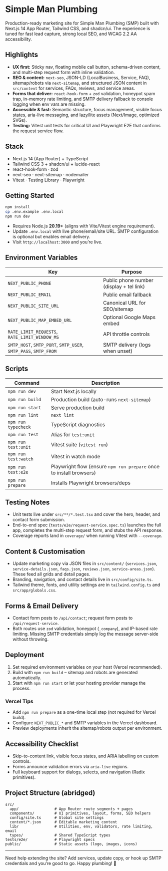 # Simple Man Plumbing

Production-ready marketing site for Simple Man Plumbing (SMP) built with Next.js 14 App Router, Tailwind CSS, and shadcn/ui. The experience is tuned for fast lead capture, strong local SEO, and WCAG 2.2 AA accessibility.

## Highlights

- **UX first:** Sticky nav, floating mobile call button, schema-driven content, and multi-step request form with inline validation.
- **SEO & content:** `next-seo`, JSON-LD (LocalBusiness, Service, FAQ), sitemap/robots via `next-sitemap`, and structured JSON content in `src/content` for services, FAQs, reviews, and service areas.
- **Forms that deliver:** `react-hook-form` + `zod` validation, honeypot spam trap, in-memory rate limiting, and SMTP delivery fallback to console logging when env vars are missing.
- **Accessible & fast:** Semantic structure, focus management, visible focus states, aria-live messaging, and lazy/lite assets (Next/Image, optimized SVGs).
- **Testing:** Vitest unit tests for critical UI and Playwright E2E that confirms the request service flow.

## Stack

- Next.js 14 (App Router) + TypeScript
- Tailwind CSS 3 + shadcn/ui + lucide-react
- react-hook-form · zod
- next-seo · next-sitemap · nodemailer
- Vitest · Testing Library · Playwright

## Getting Started

```bash
npm install
cp .env.example .env.local
npm run dev
```

- Requires Node.js **20.19+** (aligns with Vite/Vitest engine requirement).
- Update `.env.local` with live phone/email/site URL. SMTP configuration is optional but enables email delivery.
- Visit `http://localhost:3000` and you’re live.

## Environment Variables

| Key | Purpose |
| --- | --- |
| `NEXT_PUBLIC_PHONE` | Public phone number (display + tel link) |
| `NEXT_PUBLIC_EMAIL` | Public email fallback |
| `NEXT_PUBLIC_SITE_URL` | Canonical URL for SEO/sitemap |
| `NEXT_PUBLIC_MAP_EMBED_URL` | Optional Google Maps embed |
| `RATE_LIMIT_REQUESTS`, `RATE_LIMIT_WINDOW_MS` | API throttle controls |
| `SMTP_HOST`, `SMTP_PORT`, `SMTP_USER`, `SMTP_PASS`, `SMTP_FROM` | SMTP delivery (logs when unset) |

## Scripts

| Command | Description |
| --- | --- |
| `npm run dev` | Start Next.js locally |
| `npm run build` | Production build (auto-runs `next-sitemap`) |
| `npm run start` | Serve production build |
| `npm run lint` | `next lint` |
| `npm run typecheck` | TypeScript diagnostics |
| `npm run test` | Alias for `test:unit` |
| `npm run test:unit` | Vitest suite (`vitest run`) |
| `npm run test:watch` | Vitest in watch mode |
| `npm run test:e2e` | Playwright flow (ensure `npm run prepare` once to install browsers) |
| `npm run prepare` | Installs Playwright browsers/deps |

## Testing Notes

- Unit tests live under `src/**/*.test.tsx` and cover the hero, header, and contact form submission.
- End-to-end spec (`tests/e2e/request-service.spec.ts`) launches the full app, completes the multi-step request form, and stubs the API response.
- Coverage reports land in `coverage/` when running Vitest with `--coverage`.

## Content & Customisation

- Update marketing copy via JSON files in `src/content/` (`services.json`, `service-details.json`, `faqs.json`, `reviews.json`, `service-areas.json`). These feed all grids and detail pages.
- Branding, navigation, and contact details live in `src/config/site.ts`.
- Tailwind theme, fonts, and utility settings are in `tailwind.config.ts` and `src/app/globals.css`.

## Forms & Email Delivery

- Contact form posts to `/api/contact`; request form posts to `/api/request-service`.
- Both routes use `zod` validation, honeypot (`_company`), and IP-based rate limiting. Missing SMTP credentials simply log the message server-side without throwing.

## Deployment

1. Set required environment variables on your host (Vercel recommended).
2. Build with `npm run build` – sitemap and robots are generated automatically.
3. Start with `npm run start` or let your hosting provider manage the process.

### Vercel Tips

- Add `npm run prepare` as a one-time local step (not required for Vercel build).
- Configure `NEXT_PUBLIC_*` and SMTP variables in the Vercel dashboard.
- Preview deployments inherit the sitemap/robots output per environment.

## Accessibility Checklist

- Skip-to-content link, visible focus states, and ARIA labelling on custom controls.
- Forms announce validation errors via `aria-live` regions.
- Full keyboard support for dialogs, selects, and navigation (Radix primitives).

## Project Structure (abridged)

```
src/
  app/                # App Router route segments + pages
  components/         # UI primitives, layout, forms, SEO helpers
  config/site.ts      # Global site settings
  content/*.json      # Editable marketing content
  lib/                # Utilities, env, validators, rate limiting, email
  types/              # Shared TypeScript types
tests/e2e/            # Playwright specs
public/               # Static assets (logo, images, icons)
```

---
Need help extending the site? Add services, update copy, or hook up SMTP credentials and you’re good to go. Happy plumbing! 🚰
